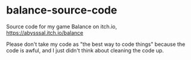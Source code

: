 # balance-source-code
Source code for my game BaIance on itch.io, https://abysssal.itch.io/balance

Please don't take my code as "the best way to code things" because the code is awful, and I just didn't think about cleaning the code up.
